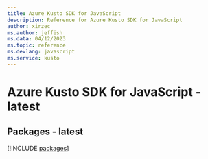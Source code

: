 ```yaml
---
title: Azure Kusto SDK for JavaScript
description: Reference for Azure Kusto SDK for JavaScript
author: xirzec
ms.author: jeffish
ms.data: 04/12/2023
ms.topic: reference
ms.devlang: javascript
ms.service: kusto
---
```

# Azure Kusto SDK for JavaScript - latest
## Packages - latest
[!INCLUDE [packages](kusto-index.md)]